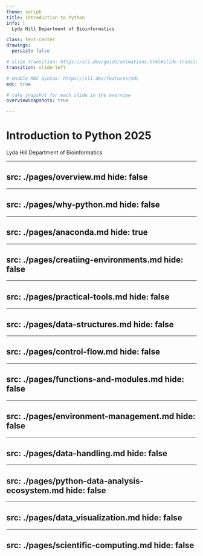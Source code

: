 ```yaml
---
theme: seriph
title: Introduction to Python
info: |
  Lyda Hill Department of Bioinformatics

class: text-center
drawings:
  persist: false

# slide transition: https://sli.dev/guide/animations.html#slide-transitions
transition: slide-left

# enable MDC Syntax: https://sli.dev/features/mdc
mdc: true

# take snapshot for each slide in the overview
overviewSnapshots: true

---
```


# Introduction to Python 2025

Lyda Hill Department of Bioinformatics

---
src: ./pages/overview.md
hide: false
---



---
src: ./pages/why-python.md
hide: false
---



---
src: ./pages/anaconda.md
hide: true
---


---
src: ./pages/creatiing-environments.md
hide: false
---



---
src: ./pages/practical-tools.md
hide: false
---



---
src: ./pages/data-structures.md
hide: false
---



---
src: ./pages/control-flow.md
hide: false
---



---
src: ./pages/functions-and-modules.md
hide: false
---



---
src: ./pages/environment-management.md
hide: false
---



---
src: ./pages/data-handling.md
hide: false
---



---
src: ./pages/python-data-analysis-ecosystem.md
hide: false
---



---
src: ./pages/data_visualization.md
hide: false
---



---
src: ./pages/scientific-computing.md
hide: false
---